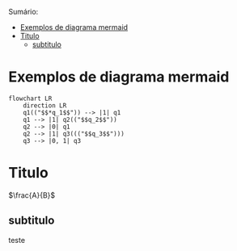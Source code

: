 Sumário:
- [Exemplos de diagrama mermaid](#exemplos-de-diagrama-mermaid)
- [Titulo](#titulo)
  - [subtitulo](#subtitulo)


# Exemplos de diagrama mermaid
```mermaid
flowchart LR
    direction LR
    q1(("$$*q_1$$")) --> |1| q1
    q1 --> |1| q2(("$$q_2$$"))
    q2 --> |0| q1
    q2 --> |1| q3((("$$q_3$$")))
    q3 --> |0, 1| q3
```

# Titulo

$\frac{A}{B}$

## subtitulo

teste